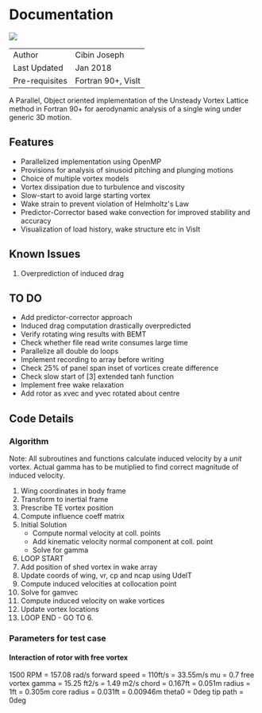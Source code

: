 # Documentation
[![](https://img.shields.io/badge/status-under%20development-green.svg)]()  

| | |
|---|---|
|Author        | Cibin Joseph         |  
|Last Updated  | Jan 2018             |  
|Pre-requisites| Fortran 90+, VisIt   |  

A Parallel, Object oriented implementation of the Unsteady Vortex Lattice method in Fortran 90+ for aerodynamic analysis of a single wing under generic 3D motion.

## Features
- Parallelized implementation using OpenMP
- Provisions for analysis of sinusoid pitching and plunging motions
- Choice of multiple vortex models 
- Vortex dissipation due to turbulence and viscosity
- Slow-start to avoid large starting vortex
- Wake strain to prevent violation of Helmholtz's Law
- Predictor-Corrector based wake convection for improved stability and accuracy
- Visualization of load history, wake structure etc in VisIt

## Known Issues
1. Overprediction of induced drag

## TO DO
- Add predictor-corrector approach
- Induced drag computation drastically overpredicted
- Verify rotating wing results with BEMT
- Check whether file read write consumes large time 
- Parallelize all double do loops
- Implement recording to array before writing
- Check 25% of panel span inset of vortices create difference
- Check slow start of [3] extended tanh function
- Implement free wake relaxation
- Add rotor as xvec and yvec rotated about centre

## Code Details 
### Algorithm
Note: All subroutines and functions calculate induced velocity by a *unit* vortex. Actual gamma has to be mutiplied to find correct magnitude of induced velocity.
1. Wing coordinates in body frame
2. Transform to inertial frame
3. Prescribe TE vortex position
4. Compute influence coeff matrix
5. Initial Solution
   * Compute normal velocity at coll. points
   * Add kinematic velocity normal component at coll. point
   * Solve for gamma
6. LOOP START
7. Add position of shed vortex in wake array
8. Update coords of wing, vr, cp and ncap using UdelT
9. Compute induced velocities at collocation point
10. Solve for gamvec
11. Compute induced velocity on wake vortices
12. Update vortex locations
13. LOOP END - GO TO 6.

### Parameters for test case
#### Interaction of rotor with free vortex
1500 RPM = 157.08 rad/s
forward speed = 110ft/s = 33.55m/s
mu = 0.7
free vortex gamma = 15.25 ft2/s = 1.49 m2/s
chord = 0.167ft = 0.051m
radius = 1ft = 0.305m
core radius = 0.031ft = 0.00946m
theta0 = 0deg
tip path = 0deg

